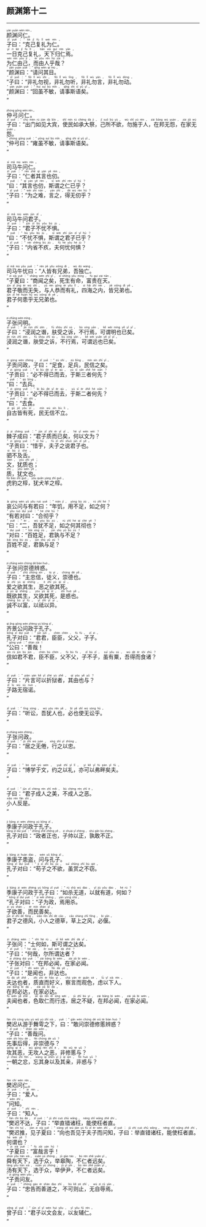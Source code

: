## 颜渊第十二
---
<div>

<p>
<ruby><rb> 颜渊问仁。 </rb> <rt>yán  yuān  wèn  rén 。</rt></ruby><BR>
<ruby><rb> 子曰：“克己复礼为仁。 </rb> <rt>zǐ  yuē ：“ kè  jǐ  fù  lǐ  wèi  rén 。</rt></ruby><BR>
<ruby><rb> 一日克己复礼，天下归仁焉。 </rb> <rt>yī  rì  kè  jǐ  fù  lǐ ， tiān  xià  guī  rén  yān 。</rt></ruby><BR>
<ruby><rb> 为仁由己，而由人乎哉？ </rb> <rt>wèi  rén  yóu  jǐ ， ér  yóu  rén  hū  zāi ？</rt></ruby><BR>
<ruby><rb> ”颜渊曰：“请问其目。 </rb> <rt>” yán  yuān  yuē ：“ qǐng  wèn  qí  mù 。</rt></ruby><BR>
<ruby><rb> ”子曰：“非礼勿视，非礼勿听，非礼勿言，非礼勿动。 </rb> <rt>” zǐ  yuē ：“ fēi  lǐ  wù  shì ， fēi  lǐ  wù  tīng ， fēi  lǐ  wù  yán ， fēi  lǐ  wù  dòng 。</rt></ruby><BR>
<ruby><rb> ”颜渊曰：“回虽不敏，请事斯语矣。 </rb> <rt>” yán  yuān  yuē ：“ huí  suī  bù  mǐn ， qǐng  shì  sī  yǔ  yǐ 。</rt></ruby><BR>
<ruby><rb> ” </rb> <rt>”</rt></ruby><BR></p>

<p>
<ruby><rb> 仲弓问仁。 </rb> <rt>zhòng  gōng  wèn  rén 。</rt></ruby><BR>
<ruby><rb> 子曰：“出门如见大宾，使民如承大祭，己所不欲，勿施于人，在邦无怨，在家无怨。 </rb> <rt>zǐ  yuē ：“ chū  mén  rú  jiàn  dà  bīn ， shǐ  mín  rú  chéng  dà  jì ， jǐ  suǒ  bù  yù ， wù  shī  yú  rén ， zài  bāng  wú  yuàn ， zài  jiā  wú  yuàn 。</rt></ruby><BR>
<ruby><rb> ”仲弓曰：“雍虽不敏，请事斯语矣。 </rb> <rt>” zhòng  gōng  yuē ：“ yōng  suī  bù  mǐn ， qǐng  shì  sī  yǔ  yǐ 。</rt></ruby><BR>
<ruby><rb> ” </rb> <rt>”</rt></ruby><BR></p>

<p>
<ruby><rb> 司马牛问仁。 </rb> <rt>sī  mǎ  niú  wèn  rén 。</rt></ruby><BR>
<ruby><rb> 子曰：“仁者其言也仞。 </rb> <rt>zǐ  yuē ：“ rén  zhě  qí  yán  yě  rèn 。</rt></ruby><BR>
<ruby><rb> ”曰：“其言也仞，斯谓之仁已乎？ </rb> <rt>” yuē ：“ qí  yán  yě  rèn ， sī  wèi  zhī  rén  yǐ  hū ？</rt></ruby><BR>
<ruby><rb> ”子曰：“为之难，言之，得无仞乎？ </rb> <rt>” zǐ  yuē ：“ wèi  zhī  nán ， yán  zhī ， dé  wú  rèn  hū ？</rt></ruby><BR>
<ruby><rb> ” </rb> <rt>”</rt></ruby><BR></p>

<p>
<ruby><rb> 司马牛问君子。 </rb> <rt>sī  mǎ  niú  wèn  jūn  zǐ 。</rt></ruby><BR>
<ruby><rb> 子曰：“君子不忧不惧。 </rb> <rt>zǐ  yuē ：“ jūn  zǐ  bù  yōu  bù  jù 。</rt></ruby><BR>
<ruby><rb> ”曰：“不忧不惧，斯谓之君子已乎？ </rb> <rt>” yuē ：“ bù  yōu  bù  jù ， sī  wèi  zhī  jūn  zǐ  yǐ  hū ？</rt></ruby><BR>
<ruby><rb> ”子曰：“内省不疚，夫何忧何惧？ </rb> <rt>” zǐ  yuē ：“ nèi  shěng  bù  jiù ， fū  hé  yōu  hé  jù ？</rt></ruby><BR>
<ruby><rb> ” </rb> <rt>”</rt></ruby><BR></p>

<p>
<ruby><rb> 司马牛忧曰：“人皆有兄弟，吾独亡。 </rb> <rt>sī  mǎ  niú  yōu  yuē ：“ rén  jiē  yǒu  xiōng  dì ， wú  dú  wáng 。</rt></ruby><BR>
<ruby><rb> ”子夏曰：“商闻之矣，死生有命，富贵在天。 </rb> <rt>” zi  xià  yuē ：“ shāng  wén  zhī  yǐ ， sǐ  shēng  yǒu  mìng ， fù  guì  zài  tiān 。</rt></ruby><BR>
<ruby><rb> 君子敬而无失，与人恭而有礼，四海之内，皆兄弟也。 </rb> <rt>jūn  zǐ  jìng  ér  wú  shī ， yǔ  rén  gōng  ér  yǒu  lǐ ， sì  hǎi  zhī  nèi ， jiē  xiōng  dì  yě 。</rt></ruby><BR>
<ruby><rb> 君子何患乎无兄弟也。 </rb> <rt>jūn  zǐ  hé  huàn  hū  wú  xiōng  dì  yě 。</rt></ruby><BR>
<ruby><rb> ” </rb> <rt>”</rt></ruby><BR></p>

<p>
<ruby><rb> 子张问明。 </rb> <rt>zi  zhāng  wèn  míng 。</rt></ruby><BR>
<ruby><rb> 子曰：“浸润之谮，肤受之诉，不行焉，可谓明也已矣。 </rb> <rt>zǐ  yuē ：“ jìn  rùn  zhī  zèn ， fū  shòu  zhī  sù ， bù  xíng  yān ， kě  wèi  míng  yě  yǐ  yǐ 。</rt></ruby><BR>
<ruby><rb> 浸润之谮，肤受之诉，不行焉，可谓远也已矣。 </rb> <rt>jìn  rùn  zhī  zèn ， fū  shòu  zhī  sù ， bù  xíng  yān ， kě  wèi  yuǎn  yě  yǐ  yǐ 。</rt></ruby><BR>
<ruby><rb> ” </rb> <rt>”</rt></ruby><BR></p>

<p>
<ruby><rb> 子贡问政，子曰：“足食，足兵，民信之矣。 </rb> <rt>zi  gòng  wèn  zhèng ， zǐ  yuē ：“ zú  shí ， zú  bīng ， mín  xìn  zhī  yǐ 。</rt></ruby><BR>
<ruby><rb> ”子贡曰：“必不得已而去，于斯三者何先？ </rb> <rt>” zi  gòng  yuē ：“ bì  bù  dé  yǐ  ér  qù ， yú  sī  sān  zhě  hé  xiān ？</rt></ruby><BR>
<ruby><rb> ”曰：“去兵。 </rb> <rt>” yuē ：“ qù  bīng 。</rt></ruby><BR>
<ruby><rb> ”子贡曰：“必不得已而去，于斯二者何先？ </rb> <rt>” zi  gòng  yuē ：“ bì  bù  dé  yǐ  ér  qù ， yú  sī  èr  zhě  hé  xiān ？</rt></ruby><BR>
<ruby><rb> ”曰：“去食。 </rb> <rt>” yuē ：“ qù  shí 。</rt></ruby><BR>
<ruby><rb> 自古皆有死，民无信不立。 </rb> <rt>zì  gǔ  jiē  yǒu  sǐ ， mín  wú  xìn  bù  lì 。</rt></ruby><BR>
<ruby><rb> ” </rb> <rt>”</rt></ruby><BR></p>

<p>
<ruby><rb> 棘子成曰：“君子质而已矣，何以文为？ </rb> <rt>jí  zi  chéng  yuē ：“ jūn  zǐ  zhì  ér  yǐ  yǐ ， hé  yǐ  wén  wèi ？</rt></ruby><BR>
<ruby><rb> ”子贡曰：“惜乎，夫子之说君子也。 </rb> <rt>” zi  gòng  yuē ：“ xī  hū ， fū  zǐ  zhī  shuō  jūn  zǐ  yě 。</rt></ruby><BR>
<ruby><rb> 驷不及舌。 </rb> <rt>sì  bù  jí  shé 。</rt></ruby><BR>
<ruby><rb> 文，犹质也； </rb> <rt>wén ， yóu  zhì  yě ；</rt></ruby><BR>
<ruby><rb> 质，犹文也。 </rb> <rt>zhì ， yóu  wén  yě 。</rt></ruby><BR>
<ruby><rb> 虎豹之椁，犹犬羊之椁。 </rb> <rt>hǔ  bào  zhī  guǒ ， yóu  quǎn  yáng  zhī  guǒ 。</rt></ruby><BR>
<ruby><rb> ” </rb> <rt>”</rt></ruby><BR></p>

<p>
<ruby><rb> 哀公问与有若曰：“年饥，用不足，如之何？ </rb> <rt>āi  gōng  wèn  yǔ  yǒu  ruò  yuē ：“ nián  jī ， yòng  bù  zú ， rú  zhī  hé ？</rt></ruby><BR>
<ruby><rb> ”有若对曰：“合彻乎？ </rb> <rt>” yǒu  ruò  duì  yuē ：“ hé  chè  hū ？</rt></ruby><BR>
<ruby><rb> ”曰：“二，吾犹不足，如之何其彻也？ </rb> <rt>” yuē ：“ èr ， wú  yóu  bù  zú ， rú  zhī  hé  qí  chè  yě ？</rt></ruby><BR>
<ruby><rb> ”对曰：“百姓足，君孰与不足？ </rb> <rt>” duì  yuē ：“ bǎi  xìng  zú ， jūn  shú  yǔ  bù  zú ？</rt></ruby><BR>
<ruby><rb> 百姓不足，君孰与足？ </rb> <rt>bǎi  xìng  bù  zú ， jūn  shú  yǔ  zú ？</rt></ruby><BR>
<ruby><rb> ” </rb> <rt>”</rt></ruby><BR></p>

<p>
<ruby><rb> 子张问崇德辨惑。 </rb> <rt>zi  zhāng  wèn  chóng  dé  biàn  huò 。</rt></ruby><BR>
<ruby><rb> 子曰：“主忠信，徒义，崇德也。 </rb> <rt>zǐ  yuē ：“ zhǔ  zhōng  xìn ， tú  yì ， chóng  dé  yě 。</rt></ruby><BR>
<ruby><rb> 爱之欲其生，恶之欲其死。 </rb> <rt>ài  zhī  yù  qí  shēng ， è  zhī  yù  qí  sǐ 。</rt></ruby><BR>
<ruby><rb> 既欲其生，又欲其死，是惑也。 </rb> <rt>jì  yù  qí  shēng ， yòu  yù  qí  sǐ ， shì  huò  yě 。</rt></ruby><BR>
<ruby><rb> 诚不以富，以祗以异。 </rb> <rt>chéng  bù  yǐ  fù ， yǐ  zhī  yǐ  yì 。</rt></ruby><BR>
<ruby><rb> ” </rb> <rt>”</rt></ruby><BR></p>

<p>
<ruby><rb> 齐景公问政于孔子。 </rb> <rt>qí  jǐng  gōng  wèn  zhèng  yú  kǒng  zǐ 。</rt></ruby><BR>
<ruby><rb> 孔子对曰：“君君，臣臣，父父，子子。 </rb> <rt>kǒng  zǐ  duì  yuē ：“ jūn  jūn ， chén  chén ， fù  fù ， zǐ  zi 。</rt></ruby><BR>
<ruby><rb> ”公曰：“善哉！ </rb> <rt>” gōng  yuē ：“ shàn  zāi ！</rt></ruby><BR>
<ruby><rb> 信如君不君，臣不臣，父不父，子不子，虽有粟，吾得而食诸？ </rb> <rt>xìn  rú  jūn  bù  jūn ， chén  bù  chén ， fù  bù  fù ， zǐ  bù  zǐ ， suī  yǒu  sù ， wú  dé  ér  shí  zhū ？</rt></ruby><BR>
<ruby><rb> ” </rb> <rt>”</rt></ruby><BR></p>

<p>
<ruby><rb> 子曰：“片言可以折狱者，其由也与？ </rb> <rt>zǐ  yuē ：“ piàn  yán  kě  yǐ  zhé  yù  zhě ， qí  yóu  yě  yǔ ？</rt></ruby><BR>
<ruby><rb> 子路无宿诺。 </rb> <rt>zǐ  lù  wú  sù  nuò 。</rt></ruby><BR>
<ruby><rb> ” </rb> <rt>”</rt></ruby><BR></p>

<p>
<ruby><rb> 子曰：“听讼，吾犹人也，必也使无讼乎。 </rb> <rt>zǐ  yuē ：“ tīng  sòng ， wú  yóu  rén  yě ， bì  yě  shǐ  wú  sòng  hū 。</rt></ruby><BR>
<ruby><rb> ” </rb> <rt>”</rt></ruby><BR></p>

<p>
<ruby><rb> 子张问政。 </rb> <rt>zi  zhāng  wèn  zhèng 。</rt></ruby><BR>
<ruby><rb> 子曰：“居之无倦，行之以忠。 </rb> <rt>zǐ  yuē ：“ jū  zhī  wú  juàn ， xíng  zhī  yǐ  zhōng 。</rt></ruby><BR>
<ruby><rb> ” </rb> <rt>”</rt></ruby><BR></p>

<p>
<ruby><rb> 子曰：“博学于文，约之以礼，亦可以弗畔矣夫。 </rb> <rt>zǐ  yuē ：“ bó  xué  yú  wén ， yuē  zhī  yǐ  lǐ ， yì  kě  yǐ  fú  pàn  yǐ  fū 。</rt></ruby><BR>
<ruby><rb> ” </rb> <rt>”</rt></ruby><BR></p>

<p>
<ruby><rb> 子曰：“君子成人之美，不成人之恶。 </rb> <rt>zǐ  yuē ：“ jūn  zǐ  chéng  rén  zhī  měi ， bù  chéng  rén  zhī  è 。</rt></ruby><BR>
<ruby><rb> 小人反是。 </rb> <rt>xiǎo  rén  fǎn  shì 。</rt></ruby><BR>
<ruby><rb> ” </rb> <rt>”</rt></ruby><BR></p>

<p>
<ruby><rb> 季康子问政于孔子。 </rb> <rt>jì  kāng  zi  wèn  zhèng  yú  kǒng  zǐ 。</rt></ruby><BR>
<ruby><rb> 孔子对曰：“政者正也，子帅以正，孰敢不正。 </rb> <rt>kǒng  zǐ  duì  yuē ：“ zhèng  zhě  zhèng  yě ， zi  shuài  yǐ  zhèng ， shú  gǎn  bù  zhèng 。</rt></ruby><BR>
<ruby><rb> ” </rb> <rt>”</rt></ruby><BR></p>

<p>
<ruby><rb> 季康子患盗，问与孔子。 </rb> <rt>jì  kāng  zi  huàn  dào ， wèn  yǔ  kǒng  zǐ 。</rt></ruby><BR>
<ruby><rb> 孔子对曰：“苟子之不欲，虽赏之不窃。 </rb> <rt>kǒng  zǐ  duì  yuē ：“ jì  zi  zhī  bù  yù ， suī  shǎng  zhī  bù  qiè 。</rt></ruby><BR>
<ruby><rb> ” </rb> <rt>”</rt></ruby><BR></p>

<p>
<ruby><rb> 季康子问政于孔子曰：“如杀无道，以就有道，何如？ </rb> <rt>jì  kāng  zi  wèn  zhèng  yú  kǒng  zǐ  yuē ：“ rú  shā  wú  dào ， yǐ  jiù  yǒu  dào ， hé  rú ？</rt></ruby><BR>
<ruby><rb> ”孔子对曰：“子为政，焉用杀。 </rb> <rt>” kǒng  zǐ  duì  yuē ：“ zi  wèi  zhèng ， yān  yòng  shā 。</rt></ruby><BR>
<ruby><rb> 子欲善，而民善矣。 </rb> <rt>zi  yù  shàn ， ér  mín  shàn  yǐ 。</rt></ruby><BR>
<ruby><rb> 君子之德风，小人之德草，草上之风，必偃。 </rb> <rt>jūn  zǐ  zhī  dé  fēng ， xiǎo  rén  zhī  dé  cǎo ， cǎo  shàng  zhī  fēng ， bì  yǎn 。</rt></ruby><BR>
<ruby><rb> ” </rb> <rt>”</rt></ruby><BR></p>

<p>
<ruby><rb> 子张问：“士何如，斯可谓之达矣。 </rb> <rt>zi  zhāng  wèn ：“ shì  hé  rú ， sī  kě  wèi  zhī  dá  yǐ 。</rt></ruby><BR>
<ruby><rb> ”子曰：“何哉，尔所谓达者？ </rb> <rt>” zǐ  yuē ：“ hé  zāi ， ěr  suǒ  wèi  dá  zhě ？</rt></ruby><BR>
<ruby><rb> ”子张对曰：“在邦必闻，在家必闻。 </rb> <rt>” zi  zhāng  duì  yuē ：“ zài  bāng  bì  wén ， zài  jiā  bì  wén 。</rt></ruby><BR>
<ruby><rb> ”子曰：“是闻也，非达也。 </rb> <rt>” zǐ  yuē ：“ shì  wén  yě ， fēi  dá  yě 。</rt></ruby><BR>
<ruby><rb> 夫达也者，质直而好义，察言而观色，虑以下人。 </rb> <rt>fū  dá  yě  zhě ， zhì  zhí  ér  hǎo  yì ， chá  yán  ér  guān  sè ， lǜ  yǐ  xià  rén 。</rt></ruby><BR>
<ruby><rb> 在邦必达，在家必达。 </rb> <rt>zài  bāng  bì  dá ， zài  jiā  bì  dá 。</rt></ruby><BR>
<ruby><rb> 夫闻也者，色取仁而行违，居之不疑，在邦必闻，在家必闻。 </rb> <rt>fū  wén  yě  zhě ， sè  qǔ  rén  ér  xíng  wéi ， jū  zhī  bù  yí ， zài  bāng  bì  wén ， zài  jiā  bì  wén 。</rt></ruby><BR>
<ruby><rb> ” </rb> <rt>”</rt></ruby><BR></p>

<p>
<ruby><rb> 樊迟从游于舞雩之下，曰：“敢问崇德修慝辨惑？ </rb> <rt>fán  chí  cóng  yóu  yú  wǔ  yú  zhī  xià ， yuē ：“ gǎn  wèn  chóng  dé  xiū  tè  biàn  huò ？</rt></ruby><BR>
<ruby><rb> ”子曰：“善哉问。 </rb> <rt>” zǐ  yuē ：“ shàn  zāi  wèn 。</rt></ruby><BR>
<ruby><rb> 先事后得，非崇德与？ </rb> <rt>xiān  shì  hòu  dé ， fēi  chóng  dé  yǔ ？</rt></ruby><BR>
<ruby><rb> 攻其恶，无攻人之恶，非修慝与？ </rb> <rt>gōng  qí  è ， wú  gōng  rén  zhī  è ， fēi  xiū  tè  yǔ ？</rt></ruby><BR>
<ruby><rb> 一朝之忿，忘其身以及其亲，非惑与？ </rb> <rt>yī  cháo  zhī  fèn ， wàng  qí  shēn  yǐ  jí  qí  qīn ， fēi  huò  yǔ ？</rt></ruby><BR>
<ruby><rb> ” </rb> <rt>”</rt></ruby><BR></p>

<p>
<ruby><rb> 樊迟问仁。 </rb> <rt>fán  chí  wèn  rén 。</rt></ruby><BR>
<ruby><rb> 子曰：“爱人。 </rb> <rt>zǐ  yuē ：“ ài  rén 。</rt></ruby><BR>
<ruby><rb> ”问知。 </rb> <rt>” wèn  zhī 。</rt></ruby><BR>
<ruby><rb> 子曰：“知人。 </rb> <rt>zǐ  yuē ：“ zhī  rén 。</rt></ruby><BR>
<ruby><rb> ”樊迟不达，子曰：“举直错诸枉，能使枉者直。 </rb> <rt>” fán  chí  bù  dá ， zǐ  yuē ：“ jǔ  zhí  cuò  zhū  wǎng ， néng  shǐ  wǎng  zhě  zhí 。</rt></ruby><BR>
<ruby><rb> ”樊迟推，见子夏曰：“向也吾见于夫子而问知，子曰：举直错诸枉，能使枉者直。 </rb> <rt>” fán  chí  tuī ， jiàn  zi  xià  yuē ：“ xiàng  yě  wú  jiàn  yú  fū  zǐ  ér  wèn  zhī ， zǐ  yuē ： jǔ  zhí  cuò  zhū  wǎng ， néng  shǐ  wǎng  zhě  zhí 。</rt></ruby><BR>
<ruby><rb> 何谓也？ </rb> <rt>hé  wèi  yě ？</rt></ruby><BR>
<ruby><rb> ”子夏曰：“富哉言乎！ </rb> <rt>” zi  xià  yuē ：“ fù  zāi  yán  hū ！</rt></ruby><BR>
<ruby><rb> 舜有天下，选于众，举皋陶，不仁者远矣。 </rb> <rt>shùn  yǒu  tiān  xià ， xuǎn  yú  zhòng ， jǔ  gāo  táo ， bù  rén  zhě  yuǎn  yǐ 。</rt></ruby><BR>
<ruby><rb> 汤有天下，选于众，举伊尹，不仁者远矣。 </rb> <rt>tāng  yǒu  tiān  xià ， xuǎn  yú  zhòng ， jǔ  yī  yǐn ， bù  rén  zhě  yuǎn  yǐ 。</rt></ruby><BR>
<ruby><rb> ”子贡问友。 </rb> <rt>” zi  gòng  wèn  yǒu 。</rt></ruby><BR>
<ruby><rb> 子曰：“忠告而善道之，不可则止，无自辱焉。 </rb> <rt>zǐ  yuē ：“ zhōng  gào  ér  shàn  dào  zhī ， bù  kě  zé  zhǐ ， wú  zì  rǔ  yān 。</rt></ruby><BR>
<ruby><rb> ” </rb> <rt>”</rt></ruby><BR></p>

<p>
<ruby><rb> 曾子曰：“君子以文会友，以友辅仁。 </rb> <rt>zēng  zǐ  yuē ：“ jūn  zǐ  yǐ  wén  huì  yǒu ， yǐ  yǒu  fǔ  rén 。</rt></ruby><BR>
<ruby><rb> ” </rb> <rt>”</rt></ruby><BR></p>

</div>
